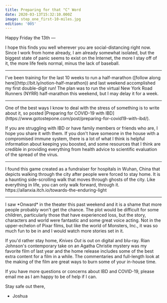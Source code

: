 ```yaml
---
title: Preparing for that "C" Word
date: 2020-03-13T15:32:10.000Z
image: step_one_first-10-miles.jpg
edition: '005'
---
```


Happy Friday the 13th —

I hope this finds you well wherever you are social-distancing right now. Since I work from home already, I am already somewhat isolated, but the biggest state of panic seems to exist on the Internet, the more I stay off of it, the more life feels normal, minus the lack of baseball.
<hr />
I've been training for the last 10 weeks to run a half-marathon ([follow along here](http://bit.ly/notion-half-marathon)) and last weekend accomplished my first double-digit run! The plan was to run the virtual New York Road Runners (NYRR) half-marathon this weekend, but I may delay it for a week.
<hr />
One of the best ways I know to deal with the stress of something is to write about it, so posted [Preparing for COVID-19 with IBD](https://www.gotostepone.com/post/preparing-for-covid19-with-ibd/).

If you are struggling with IBD or have family members or friends who are, I hope you share it with them. If you don't have someone in the house with a compromised immune system, there is a lot of what I think is helpful information about keeping you boosted, and some resources that I think are credible in providing everything from health advice to scientific evaluation of the spread of the virus.
<hr />
I found this game created as a fundraiser for hospitals in Wuhan, China that depicts walking through the city after people were forced to stay home. It is a haunting side-scrolling walk that moves through ghosts of the city. Like everything in life, you can only walk forward, through it.
https://allanxia.itch.io/towards-the-enduring-light
<hr />
I saw *Onward* in the <gasp> theater this past weekend and it is a shame that more people probably won't get the chance. The plot would be difficult for some children, particularly those that have experienced loss, but the story, characters and world were fantastic and some great voice acting. Not in the upper-echelon of Pixar films, but like the world of Monsters, Inc., it was so much fun to be in and I would watch more stories set in it.

If you'd rather stay home, *Knives Out* is out on digital and blu-ray. Rian Johnson's contemporary take on an Agatha Christie mystery was my favorite film of last year and the home release includes some of the best extra content for a film in a while. The commentaries and full-length look at the making of the film are great ways to burn some of your in-house time.

If you have more questions or concerns about IBD and COVID-19, please email me as I am happy to be of help if I can.

Stay safe out there,

- Joshua
